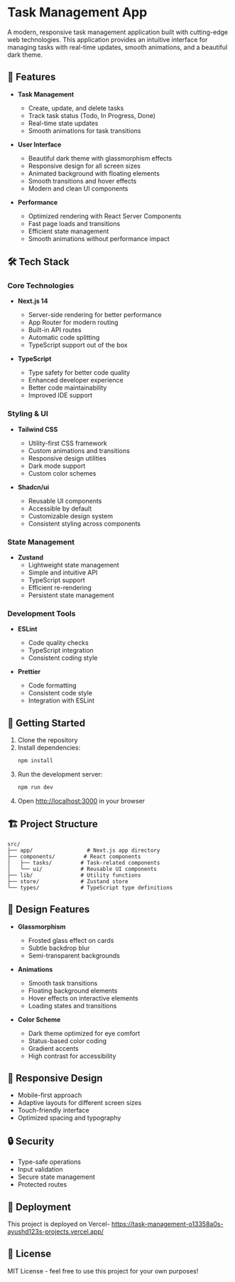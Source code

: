 # Task Management App

A modern, responsive task management application built with cutting-edge web technologies. This application provides an intuitive interface for managing tasks with real-time updates, smooth animations, and a beautiful dark theme.

## 🌟 Features

- **Task Management**
  - Create, update, and delete tasks
  - Track task status (Todo, In Progress, Done)
  - Real-time state updates
  - Smooth animations for task transitions

- **User Interface**
  - Beautiful dark theme with glassmorphism effects
  - Responsive design for all screen sizes
  - Animated background with floating elements
  - Smooth transitions and hover effects
  - Modern and clean UI components

- **Performance**
  - Optimized rendering with React Server Components
  - Fast page loads and transitions
  - Efficient state management
  - Smooth animations without performance impact

## 🛠️ Tech Stack

### Core Technologies
- **Next.js 14**
  - Server-side rendering for better performance
  - App Router for modern routing
  - Built-in API routes
  - Automatic code splitting
  - TypeScript support out of the box

- **TypeScript**
  - Type safety for better code quality
  - Enhanced developer experience
  - Better code maintainability
  - Improved IDE support

### Styling & UI
- **Tailwind CSS**
  - Utility-first CSS framework
  - Custom animations and transitions
  - Responsive design utilities
  - Dark mode support
  - Custom color schemes

- **Shadcn/ui**
  - Reusable UI components
  - Accessible by default
  - Customizable design system
  - Consistent styling across components



### State Management
- **Zustand**
  - Lightweight state management
  - Simple and intuitive API
  - TypeScript support
  - Efficient re-rendering
  - Persistent state management

### Development Tools
- **ESLint**
  - Code quality checks
  - TypeScript integration
  - Consistent coding style

- **Prettier**
  - Code formatting
  - Consistent code style
  - Integration with ESLint

## 🚀 Getting Started

1. Clone the repository
2. Install dependencies:
   ```bash
   npm install
   ```
3. Run the development server:
   ```bash
   npm run dev
   ```
4. Open [http://localhost:3000](http://localhost:3000) in your browser

## 🏗️ Project Structure

```
src/
├── app/                 # Next.js app directory
├── components/         # React components
│   ├── tasks/         # Task-related components
│   └── ui/            # Reusable UI components
├── lib/               # Utility functions
├── store/             # Zustand store
└── types/             # TypeScript type definitions
```

## 🎨 Design Features

- **Glassmorphism**
  - Frosted glass effect on cards
  - Subtle backdrop blur
  - Semi-transparent backgrounds

- **Animations**
  - Smooth task transitions
  - Floating background elements
  - Hover effects on interactive elements
  - Loading states and transitions

- **Color Scheme**
  - Dark theme optimized for eye comfort
  - Status-based color coding
  - Gradient accents
  - High contrast for accessibility

## 📱 Responsive Design

- Mobile-first approach
- Adaptive layouts for different screen sizes
- Touch-friendly interface
- Optimized spacing and typography

## 🔒 Security

- Type-safe operations
- Input validation
- Secure state management
- Protected routes

## 🚀 Deployment

This project is deployed on Vercel- https://task-management-o13358a0s-ayushd123s-projects.vercel.app/

## 📄 License

MIT License - feel free to use this project for your own purposes!
